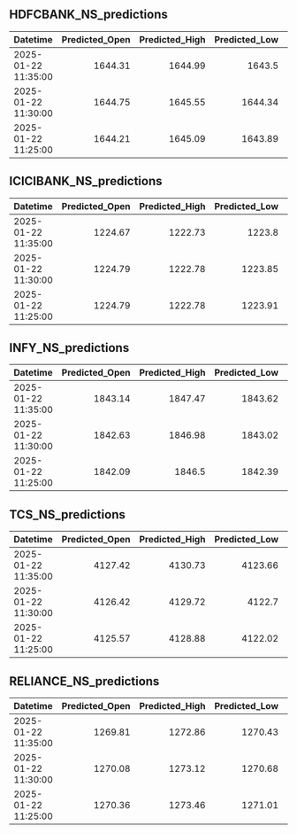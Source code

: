 ## HDFCBANK_NS_predictions
| Datetime            |   Predicted_Open |   Predicted_High |   Predicted_Low |   Predicted_Close |   Predicted_Volume |
|:--------------------|-----------------:|-----------------:|----------------:|------------------:|-------------------:|
| 2025-01-22 11:35:00 |          1644.31 |          1644.99 |         1643.5  |           1642.8  |            72071.1 |
| 2025-01-22 11:30:00 |          1644.75 |          1645.55 |         1644.34 |           1643.84 |            65729.5 |
| 2025-01-22 11:25:00 |          1644.21 |          1645.09 |         1643.89 |           1643.41 |            64718.4 |

## ICICIBANK_NS_predictions
| Datetime            |   Predicted_Open |   Predicted_High |   Predicted_Low |   Predicted_Close |   Predicted_Volume |
|:--------------------|-----------------:|-----------------:|----------------:|------------------:|-------------------:|
| 2025-01-22 11:35:00 |          1224.67 |          1222.73 |         1223.8  |           1225.6  |             106421 |
| 2025-01-22 11:30:00 |          1224.79 |          1222.78 |         1223.85 |           1225.57 |             102727 |
| 2025-01-22 11:25:00 |          1224.79 |          1222.78 |         1223.91 |           1225.62 |             106509 |

## INFY_NS_predictions
| Datetime            |   Predicted_Open |   Predicted_High |   Predicted_Low |   Predicted_Close |   Predicted_Volume |
|:--------------------|-----------------:|-----------------:|----------------:|------------------:|-------------------:|
| 2025-01-22 11:35:00 |          1843.14 |          1847.47 |         1843.62 |           1842.87 |            38869.7 |
| 2025-01-22 11:30:00 |          1842.63 |          1846.98 |         1843.02 |           1842.22 |            40082.1 |
| 2025-01-22 11:25:00 |          1842.09 |          1846.5  |         1842.39 |           1841.49 |            41312.3 |

## TCS_NS_predictions
| Datetime            |   Predicted_Open |   Predicted_High |   Predicted_Low |   Predicted_Close |   Predicted_Volume |
|:--------------------|-----------------:|-----------------:|----------------:|------------------:|-------------------:|
| 2025-01-22 11:35:00 |          4127.42 |          4130.73 |         4123.66 |           4128.77 |            19853.6 |
| 2025-01-22 11:30:00 |          4126.42 |          4129.72 |         4122.7  |           4127.94 |            20277.5 |
| 2025-01-22 11:25:00 |          4125.57 |          4128.88 |         4122.02 |           4127.39 |            20960.6 |

## RELIANCE_NS_predictions
| Datetime            |   Predicted_Open |   Predicted_High |   Predicted_Low |   Predicted_Close |   Predicted_Volume |
|:--------------------|-----------------:|-----------------:|----------------:|------------------:|-------------------:|
| 2025-01-22 11:35:00 |          1269.81 |          1272.86 |         1270.43 |           1270.71 |            65194.8 |
| 2025-01-22 11:30:00 |          1270.08 |          1273.12 |         1270.68 |           1270.95 |            65439.9 |
| 2025-01-22 11:25:00 |          1270.36 |          1273.46 |         1271.01 |           1271.28 |            65971.4 |

